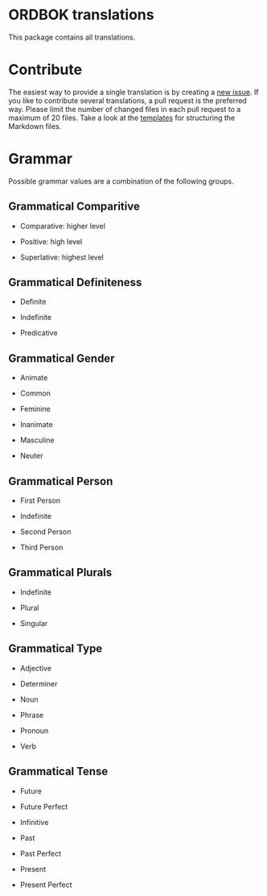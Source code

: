 ORDBOK translations
===================

This package contains all translations.



Contribute
==========

The easiest way to provide a single translation is by creating a
[new issue](https://github.com/ordbok/translations/issues/new/choose). If you
like to contribute several translations, a pull request is the preferred way.
Please limit the number of changed files in each pull request to a maximum of
20 files. Take a look at the [templates](./.github/ISSUE_TEMPLATE) for
structuring the Markdown files.



Grammar
=======

Possible grammar values are a combination of the following groups.

Grammatical Comparitive
-----------------------

- Comparative: higher level

- Positive: high level

- Superlative: highest level

Grammatical Definiteness
------------------------

- Definite

- Indefinite

- Predicative

Grammatical Gender
------------------

- Animate

- Common

- Feminine

- Inanimate

- Masculine

- Neuter

Grammatical Person
------------------

- First Person

- Indefinite

- Second Person

- Third Person

Grammatical Plurals
-------------------

- Indefinite

- Plural

- Singular

Grammatical Type
----------------

- Adjective

- Determiner

- Noun

- Phrase

- Pronoun

- Verb

Grammatical Tense
-----------------

- Future

- Future Perfect

- Infinitive

- Past

- Past Perfect

- Present

- Present Perfect
